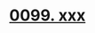 # [0099. xxx](https://github.com/Tdahuyou/TNotes.react/tree/main/notes/0099.%20xxx)

<!-- region:toc -->

<!-- endregion:toc -->
